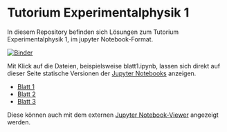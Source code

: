 # Tutorium Experimentalphysik 1

In diesem Repository befinden sich Lösungen zum Tutorium Experimentalphysik 1, im jupyter Notebook-Format.

[![Binder](http://tutorium.pgadow.de/images/start_notebooks.png)](http://mybinder.org:/repo/philippgadow/tutorium_experimentalphysik1)


Mit Klick auf die Dateien, beispielsweise blatt1.ipynb, lassen sich direkt auf dieser Seite statische Versionen der [Jupyter Notebooks](http://jupyter.org) anzeigen.

* [Blatt 1](https://github.com/philippgadow/tutorium_experimentalphysik1/blob/master/blatt1.ipynb)
* [Blatt 2](https://github.com/philippgadow/tutorium_experimentalphysik1/blob/master/blatt2.ipynb)
* [Blatt 3](https://github.com/philippgadow/tutorium_experimentalphysik1/blob/master/blatt3.ipynb)

Diese können auch mit dem externen [Jupyter Notebook-Viewer](http://nbviewer.jupyter.org) angezeigt werden.

